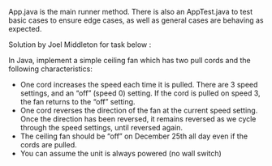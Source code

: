 App.java is the main runner method. There is also an AppTest.java to test basic cases to ensure edge cases, as well as general cases are behaving as expected.

Solution by Joel Middleton for task below :

In Java, implement a simple ceiling fan which has two pull cords and the following characteristics:

* One cord increases the speed each time it is pulled. There are 3 speed settings, and an “off” (speed 0) setting. If the cord is pulled on speed 3, the fan returns to the “off” setting.
* One cord reverses the direction of the fan at the current speed setting. Once the direction has been reversed, it remains reversed as we cycle through the speed settings, until reversed again.
* The ceiling fan should be “off” on December 25th all day even if the cords are pulled.
* You can assume the unit is always powered (no wall switch)
